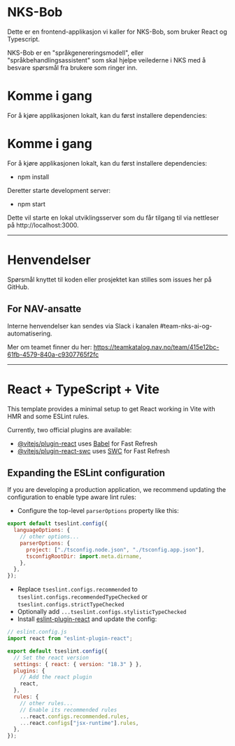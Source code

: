 # NKS-Bob

Dette er en frontend-applikasjon vi kaller for NKS-Bob, som bruker React og Typescript.

NKS-Bob er en "språkgenereringsmodell", eller "språkbehandlingsassistent" som skal hjelpe veilederne i NKS med å besvare spørsmål fra brukere som ringer inn.

# Komme i gang

For å kjøre applikasjonen lokalt, kan du først installere dependencies:

# Komme i gang

For å kjøre applikasjonen lokalt, kan du først installere dependencies:

- npm install

Deretter starte development server:

- npm start

Dette vil starte en lokal utviklingsserver som du får tilgang til via nettleser på http://localhost:3000.

---

# Henvendelser

Spørsmål knyttet til koden eller prosjektet kan stilles som issues her på GitHub.

## For NAV-ansatte

Interne henvendelser kan sendes via Slack i kanalen #team-nks-ai-og-automatisering.

Mer om teamet finner du her:
https://teamkatalog.nav.no/team/415e12bc-61fb-4579-840a-c9307765f2fc

---

# React + TypeScript + Vite

This template provides a minimal setup to get React working in Vite with HMR and some ESLint rules.

Currently, two official plugins are available:

- [@vitejs/plugin-react](https://github.com/vitejs/vite-plugin-react/blob/main/packages/plugin-react/README.md) uses [Babel](https://babeljs.io/) for Fast Refresh
- [@vitejs/plugin-react-swc](https://github.com/vitejs/vite-plugin-react-swc) uses [SWC](https://swc.rs/) for Fast Refresh

## Expanding the ESLint configuration

If you are developing a production application, we recommend updating the configuration to enable type aware lint rules:

- Configure the top-level `parserOptions` property like this:

```js
export default tseslint.config({
  languageOptions: {
    // other options...
    parserOptions: {
      project: ["./tsconfig.node.json", "./tsconfig.app.json"],
      tsconfigRootDir: import.meta.dirname,
    },
  },
});
```

- Replace `tseslint.configs.recommended` to `tseslint.configs.recommendedTypeChecked` or `tseslint.configs.strictTypeChecked`
- Optionally add `...tseslint.configs.stylisticTypeChecked`
- Install [eslint-plugin-react](https://github.com/jsx-eslint/eslint-plugin-react) and update the config:

```js
// eslint.config.js
import react from "eslint-plugin-react";

export default tseslint.config({
  // Set the react version
  settings: { react: { version: "18.3" } },
  plugins: {
    // Add the react plugin
    react,
  },
  rules: {
    // other rules...
    // Enable its recommended rules
    ...react.configs.recommended.rules,
    ...react.configs["jsx-runtime"].rules,
  },
});
```
